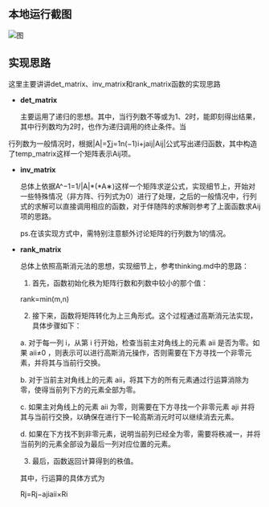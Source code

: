 ## 本地运行截图

![图](https://asd-1357033528.cos.ap-shanghai.myqcloud.com/img/%E5%B1%8F%E5%B9%95%E6%88%AA%E5%9B%BE%202025-04-28%20210417.png)

## 实现思路

这里主要讲讲det_matrix、inv_matrix和rank_matrix函数的实现思路

-   **det_matrix**

    主要运用了递归的思想。其中，当行列数不等或为1、2时，能即刻得出结果，其中行列数均为2时，也作为递归调用的终止条件。当

行列数为一般情况时，根据|A|=∑j=1n(−1)i+jaij|Aij|公式写出递归函数，其中构造了temp_matrix这样一个矩阵表示Aij项。

-   **inv_matrix**

    总体上依据A^−1=1/|A|*(*A∗)这样一个矩阵求逆公式，实现细节上，开始对一些特殊情况（非方阵、行列式为0）进行了处理，之后的一般情况中，行列式的求解可以直接调用相应的函数，对于伴随阵的求解则参考了上面函数求Aij项的思路。

    ps.在该实现方式中，需特别注意额外讨论矩阵的行列数为1的情况。

-   **rank_matrix**

    总体上依照高斯消元法的思想，实现细节上，参考thinking.md中的思路：

    1.  首先，函数初始化秩为矩阵行数和列数中较小的那个值：

    rank=min(m,n)

    2.  接下来，函数将矩阵转化为上三角形式。这个过程通过高斯消元法实现，具体步骤如下：

    a. 对于每一列 i，从第 i 行开始，检查当前主对角线上的元素 aii 是否为零。如果 aii≠0 ，则表示可以进行高斯消元操作，否则需要在下方寻找一个非零元素，并将其与当前行交换。

    b. 对于当前主对角线上的元素 aii，将其下方的所有元素通过行运算消除为零，使得当前列下方的元素全部为零。

    c. 如果主对角线上的元素 aii 为零，则需要在下方寻找一个非零元素 aji 并将其与当前行交换，以确保在进行下一轮高斯消元时可以继续消去元素。

    d. 如果在下方找不到非零元素，说明当前列已经全为零，需要将秩减一，并将当前列的元素全部设为最后一列对应位置的元素。

    3.  最后，函数返回计算得到的秩值。

    其中，行运算的具体方式为

    Rj=Rj−ajiaii×Ri